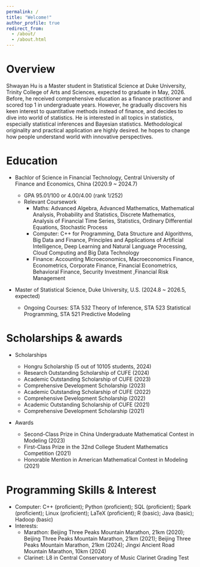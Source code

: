 ```yaml
---
permalink: /
title: "Welcome!"
author_profile: true
redirect_from: 
  - /about/
  - /about.html
---
```


# Overview

Shwayan Hu is a Master student in Statistical Science at Duke University, Trinity College of Arts and Sciences, expected to graduate in May, 2026. Before, he received comprehensive education as a finance practitioner and scored top 1 in undergraduate years. However, he gradually discovers his keen interest to quantitative methods instead of finance, and decides to dive into world of statistics. He is interested in all topics in statistics, especially statistical inferences and Bayesian statistics. Methodological originality and practical application are highly desired. he hopes to change how people understand world with innovative perspectives.

# Education 

-   Bachlor of Science in Financial Technology, Central University of Finance and Economics, China (2020.9 ~ 2024.7)
    -   GPA 95.01/100 or 4.00/4.00 (rank 1/252) 
    -   Relevant Coursework
        -   Maths: Advanced Algebra, Advanced Mathematics, Mathematical Analysis, Probability and Statistics, Discrete Mathematics, Analysis of Financial Time Series, Statistics, Ordinary Differential Equations, Stochastic Process
        -   Computer: C++ for Programming, Data Structure and Algorithms, Big Data and Finance, Principles and Applications of Artificial Intelligence, Deep Learning and Natural Language Processing, Cloud Computing and Big Data Technology 
        -   Finance: Accounting Microeconomics, Macroeconomics Finance, Econometrics, Corporate Finance, Financial Econometrics, Behavioral Finance, Security Investment ,Financial Risk Management 

-   Master of Statistical Science, Duke University, U.S. (2024.8 ~ 2026.5, expected)
    -   Ongoing Courses: STA 532 Theory of Inference, STA 523 Statistical Programming, STA 521 Predictive Modeling


# Scholarships & awards

- Scholarships
    - Hongru Scholarship (5 out of 10105 students, 2024)
    - Research Outstanding Scholarship of CUFE (2024)
    - Academic Outstanding Scholarship of CUFE (2023)
    - Comprehensive Development Scholarship (2023)
    - Academic Outstanding Scholarship of CUFE (2022)
    - Comprehensive Development Scholarship (2022)
    - Academic Outstanding Scholarship of CUFE (2021)
    - Comprehensive Development Scholarship (2021)

- Awards
    - Second-Class Prize in China Undergraduate Mathematical Contest in Modeling (2023)
    - First-Class Prize in the 32nd College Student Mathematics Competition (2021)
    - Honorable Mention in American Mathematical Contest in Modeling (2021)


# Programming Skills & Interest

- Computer: C++ (proficient); Python (proficient); SQL (proficient); Spark (proficient); Linux (proficient); LaTeX (proficient); R (basic); Java (basic); Hadoop (basic)
- Interests: 
    - Marathon: Beijing Three Peaks Mountain Marathon, 21km (2020); Beijing Three Peaks Mountain Marathon, 21km (2021); Beijing Three Peaks Mountain Marathon, 21km (2024); Jingxi Ancient Road Mountain Marathon, 10km (2024)
    - Clarinet: L8 in Central Conservatory of Music Clarinet Grading Test
